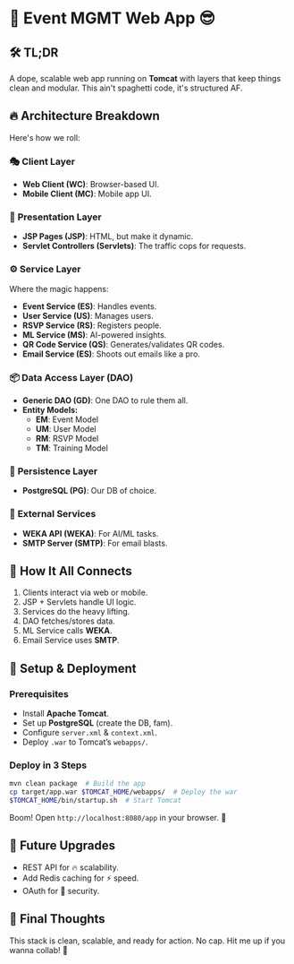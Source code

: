 # 🚀 Event MGMT Web App 😎

## 🛠️ TL;DR

A dope, scalable web app running on **Tomcat** with layers that keep things
clean and modular. This ain't spaghetti code, it's structured AF.

## 🔥 Architecture Breakdown

Here's how we roll:

### 🎭 **Client Layer**

- **Web Client (WC)**: Browser-based UI.
- **Mobile Client (MC)**: Mobile app UI.

### 🎨 **Presentation Layer**

- **JSP Pages (JSP)**: HTML, but make it dynamic.
- **Servlet Controllers (Servlets)**: The traffic cops for requests.

### ⚙️ **Service Layer**

Where the magic happens:

- **Event Service (ES)**: Handles events.
- **User Service (US)**: Manages users.
- **RSVP Service (RS)**: Registers people.
- **ML Service (MS)**: AI-powered insights.
- **QR Code Service (QS)**: Generates/validates QR codes.
- **Email Service (ES)**: Shoots out emails like a pro.

### 📦 **Data Access Layer (DAO)**

- **Generic DAO (GD)**: One DAO to rule them all.
- **Entity Models:**
  - **EM**: Event Model
  - **UM**: User Model
  - **RM**: RSVP Model
  - **TM**: Training Model

### 💾 **Persistence Layer**

- **PostgreSQL (PG)**: Our DB of choice.

### 🔌 **External Services**

- **WEKA API (WEKA)**: For AI/ML tasks.
- **SMTP Server (SMTP)**: For email blasts.

## 🔁 How It All Connects

1. Clients interact via web or mobile.
2. JSP + Servlets handle UI logic.
3. Services do the heavy lifting.
4. DAO fetches/stores data.
5. ML Service calls **WEKA**.
6. Email Service uses **SMTP**.

## 🚀 Setup & Deployment

### **Prerequisites**

- Install **Apache Tomcat**.
- Set up **PostgreSQL** (create the DB, fam).
- Configure `server.xml` & `context.xml`.
- Deploy `.war` to Tomcat’s `webapps/`.

### **Deploy in 3 Steps**

```sh
mvn clean package  # Build the app
cp target/app.war $TOMCAT_HOME/webapps/  # Deploy the war
$TOMCAT_HOME/bin/startup.sh  # Start Tomcat
```

Boom! Open `http://localhost:8080/app` in your browser. 🎉

## 🎯 Future Upgrades

- REST API for 🔥 scalability.
- Add Redis caching for ⚡ speed.
- OAuth for 🔐 security.

## 📌 Final Thoughts

This stack is clean, scalable, and ready for action. No cap. Hit me up if you
wanna collab! 🚀

